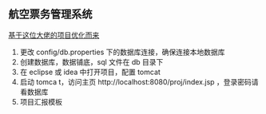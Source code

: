 ## 航空票务管理系统

[基于这位大佬的项目优化而来](https://github.com/lingfenghu/uni_project_java)

1. 更改 config/db.properties 下的数据库连接，确保连接本地数据库
2. 创建数据库，数据铺底，sql 文件在 db 目录下
3. 在 eclipse 或 idea 中打开项目，配置 tomcat
4. 启动 tomca t，访问主页 http://localhost:8080/proj/index.jsp ，登录密码请看数据库
5. 项目汇报模板
